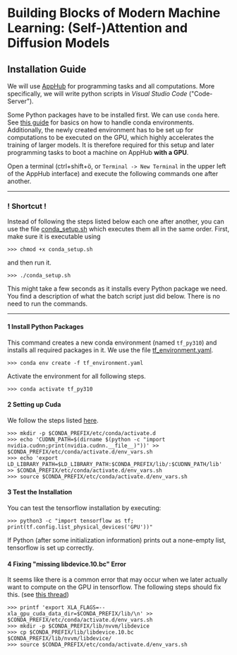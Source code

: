 # Building Blocks of Modern Machine Learning: (Self-)Attention and Diffusion Models

## Installation Guide

We will use [AppHub](https://apphub.wolke.uni-greifswald.de/) for programming tasks and all
computations. More specifically, we will write python scripts in *Visual Studio Code*
("Code-Server").

Some Python packages have to be installed first. We can use `conda` here. See [this
guide](https://conda.io/projects/conda/en/latest/user-guide/tasks/manage-environments.html#create-env-file-manually)
for basics on how to handle conda environments. Additionally, the newly created environment has to
be set up for computations to be executed on the GPU, which highly accelerates the training of
larger models. It is therefore required for this setup and later programming tasks to boot a
machine on AppHub **with a GPU**.

Open a terminal (ctrl+shift+ö, or `Terminal -> New Terminal` in the upper left of the AppHub
interface) and execute the following commands one after another.

---
### ! Shortcut !

Instead of following the steps listed below each one after another, you can use the file
[conda_setup.sh](./conda_setup.sh) which executes them all in the same order. First, make sure it
is executable using

    >>> chmod +x conda_setup.sh

and then run it.

    >>> ./conda_setup.sh


This might take a few seconds as it installs every Python package we need. You find a description
of what the batch script just did below. There is no need to run the commands.

---

#### 1 Install Python Packages

This command creates a new conda environment (named `tf_py310`) and installs all required packages
in it. We use the file [tf_environment.yaml](tf_environment.yaml).

    >>> conda env create -f tf_environment.yaml

Activate the environment for all following steps.

    >>> conda activate tf_py310

#### 2 Setting up Cuda

We follow the steps listed [here](https://www.tensorflow.org/install/pip#linux).

    >>> mkdir -p $CONDA_PREFIX/etc/conda/activate.d
    >>> echo 'CUDNN_PATH=$(dirname $(python -c "import nvidia.cudnn;print(nvidia.cudnn.__file__)"))' >> $CONDA_PREFIX/etc/conda/activate.d/env_vars.sh
    >>> echo 'export LD_LIBRARY_PATH=$LD_LIBRARY_PATH:$CONDA_PREFIX/lib/:$CUDNN_PATH/lib' >> $CONDA_PREFIX/etc/conda/activate.d/env_vars.sh
    >>> source $CONDA_PREFIX/etc/conda/activate.d/env_vars.sh

#### 3 Test the Installation

You can test the tensorflow installation by executing:

    >>> python3 -c "import tensorflow as tf; print(tf.config.list_physical_devices('GPU'))"

If Python (after some initialization information) prints out a none-empty list, tensorflow is set
up correctly.

#### 4 Fixing "missing libdevice.10.bc" Error

It seems like there is a common error that may occur when we later actually want to compute on the
GPU in tensorflow. The following steps should fix this. (see
[this thread](https://stackoverflow.com/questions/68614547/tensorflow-libdevice-not-found-why-is-it-not-found-in-the-searched-path))

    >>> printf 'export XLA_FLAGS=--xla_gpu_cuda_data_dir=$CONDA_PREFIX/lib/\n' >> $CONDA_PREFIX/etc/conda/activate.d/env_vars.sh
    >>> mkdir -p $CONDA_PREFIX/lib/nvvm/libdevice
    >>> cp $CONDA_PREFIX/lib/libdevice.10.bc $CONDA_PREFIX/lib/nvvm/libdevice/
    >>> source $CONDA_PREFIX/etc/conda/activate.d/env_vars.sh

